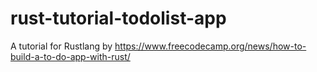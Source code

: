 # rust-tutorial-todolist-app
A tutorial for Rustlang by https://www.freecodecamp.org/news/how-to-build-a-to-do-app-with-rust/
